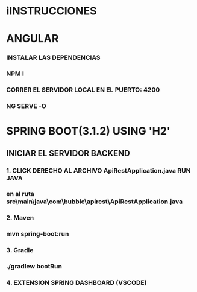 # iINSTRUCCIONES

# ANGULAR 
### INSTALAR LAS DEPENDENCIAS
### NPM I 
### CORRER EL SERVIDOR LOCAL EN EL PUERTO: 4200
### NG SERVE -O


#   SPRING BOOT(3.1.2) USING 'H2' 
##   INICIAR EL SERVIDOR BACKEND
### 1. CLICK DERECHO AL ARCHIVO ApiRestApplication.java RUN JAVA
###    en al ruta  src\main\java\com\bubble\apirest\ApiRestApplication.java
### 2. Maven
###    mvn spring-boot:run
### 3. Gradle
###    ./gradlew bootRun
### 4. EXTENSION SPRING DASHBOARD (VSCODE)